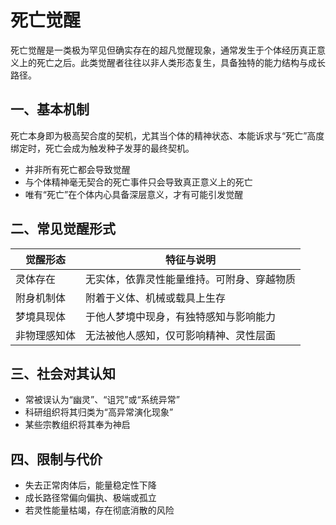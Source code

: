 # 死亡觉醒

死亡觉醒是一类极为罕见但确实存在的超凡觉醒现象，通常发生于个体经历真正意义上的死亡之后。此类觉醒者往往以非人类形态复生，具备独特的能力结构与成长路径。

## 一、基本机制

死亡本身即为极高契合度的契机，尤其当个体的精神状态、本能诉求与“死亡”高度绑定时，死亡会成为触发种子发芽的最终契机。

- 并非所有死亡都会导致觉醒
- 与个体精神毫无契合的死亡事件只会导致真正意义上的死亡
- 唯有“死亡”在个体内心具备深层意义，才有可能引发觉醒

## 二、常见觉醒形式

| 觉醒形态       | 特征与说明 |
|----------------|------------|
| 灵体存在       | 无实体，依靠灵性能量维持。可附身、穿越物质 |
| 附身机制体     | 附着于义体、机械或载具上生存 |
| 梦境具现体     | 于他人梦境中现身，有独特感知与影响能力 |
| 非物理感知体   | 无法被他人感知，仅可影响精神、灵性层面 |

## 三、社会对其认知

- 常被误认为“幽灵”、“诅咒”或“系统异常”
- 科研组织将其归类为“高异常演化现象”
- 某些宗教组织将其奉为神启

## 四、限制与代价

- 失去正常肉体后，能量稳定性下降
- 成长路径常偏向偏执、极端或孤立
- 若灵性能量枯竭，存在彻底消散的风险
